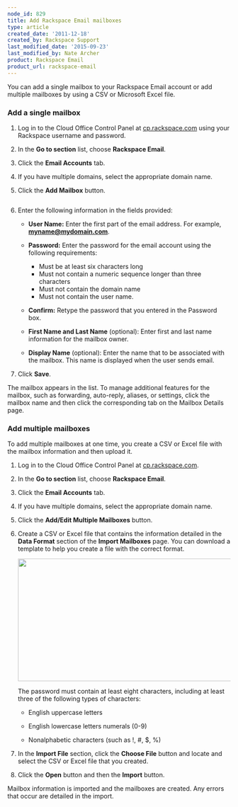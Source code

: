 ```yaml
---
node_id: 829
title: Add Rackspace Email mailboxes
type: article
created_date: '2011-12-18'
created_by: Rackspace Support
last_modified_date: '2015-09-23'
last_modified_by: Nate Archer
product: Rackspace Email
product_url: rackspace-email
---
```


You can add a single mailbox to your Rackspace Email account or add multiple mailboxes by using a CSV or Microsoft Excel file.

### Add a single mailbox

1.	Log in to the Cloud Office Control Panel at [cp.rackspace.com](https://cp.rackspace.com/Login.aspx?ReturnUrl=%2f "Cloud Office Control Panel") using your Rackspace username and password.

2.	In the **Go to section** list, choose **Rackspace Email**.

3.	Click the **Email Accounts** tab.

4.	If you have multiple domains, select the appropriate domain name.

5.	Click the **Add Mailbox** button.

    <img alt="" src="http://c1079945.r45.cf2.rackcdn.com/(E%26A)AddingAMailbox.png" />

6.	Enter the following information in the fields provided:

     * **User Name:** Enter the first part of the email address. For example, **myname@mydomain.com**.

     * **Password:** Enter the password for the email account using the following requirements:

	   - Must be at least six characters long
	   - Must not contain a numeric sequence longer than three characters
	   - Must not contain the domain name
	   - Must not contain the user name.

	 * **Confirm:** Retype the password that you entered in the Password box.

	 * **First Name and Last Name** (optional): Enter first and last name information for the mailbox owner.

	 * **Display Name** (optional): Enter the name that to be associated with the mailbox. This name is displayed when the user sends email.

7.	Click **Save**.

The mailbox appears in the list. To manage additional features for the mailbox, such as forwarding, auto-reply, aliases, or settings, click the mailbox name and then click the corresponding tab on the Mailbox Details page.

### Add multiple mailboxes

To add multiple mailboxes at one time, you create a CSV or Excel file with the mailbox information and then upload it.

1.	Log in to the Cloud Office Control Panel at [cp.rackspace.com](https://cp.rackspace.com/Login.aspx?ReturnUrl=%2f "Cloud Office Control Panel").

2.	In the **Go to section** list, choose **Rackspace Email**.

3.	Click the **Email Accounts** tab.

4.	If you have multiple domains, select the appropriate domain name.

5.	Click the  **Add/Edit Multiple Mailboxes** button.

6.	Create a CSV or Excel file that contains the information detailed in the **Data Format** section of the **Import Mailboxes** page. You can download a template to help you create a file with the correct format.

    <img src="https://8026b2e3760e2433679c-fffceaebb8c6ee053c935e8915a3fbe7.ssl.cf2.rackcdn.com/field/image/829-img1.png" width="581" height="277" alt=""  />

	The password must contain at least eight characters, including at least three of the following types of characters:

	- English uppercase letters

	- English lowercase letters numerals (0-9)

	- Nonalphabetic characters (such as !, #, $, %)

7.	In the **Import File** section, click the **Choose File** button and locate and select the CSV or Excel file that you created.

8.	Click the **Open** button and then the **Import** button.

Mailbox information is imported and the mailboxes are created. Any errors that occur are detailed in the import.
